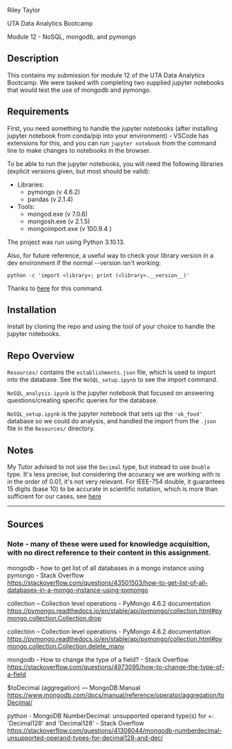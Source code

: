 Riley Taylor

UTA Data Analytics Bootcamp

Module 12 - NoSQL, mongodb, and pymongo




## Description

This contains my submission for module 12 of the UTA Data Analytics Bootcamp. We were tasked with completing two supplied jupyter notebooks that would test the use of mongodb and pymongo.


## Requirements

First, you need something to handle the jupyter notebooks (after installing jupyter notebook from conda/pip into your environment) - VSCode has extensions for this, and you can run `jupyter notebook` from the command line to make changes to notebooks in the browser. 

To be able to run the jupyter notebooks, you will need the following libraries (explicit versions given, but most should be valid):


-   Libraries: 
    - pymongo (v 4.6.2)
    - pandas (v 2.1.4)
-   Tools:
    - mongod.exe (v 7.0.6)
    - mongosh.exe (v 2.1.5)   
    - mongoimport.exe (v 100.9.4 )

The project was run using Python 3.10.13. 

Also, for future reference, a useful way to check your library version in a dev environment if the normal --version isn't working:

```
python -c 'import <library>; print (<library>.__version__)'
```

Thanks to [here](https://stackoverflow.com/questions/32221694/how-to-know-which-version-of-pymongo-is-running-on-my-project) for this command.

## Installation

Install by cloning the repo and using the tool of your choice to handle the jupyter notebooks. 

## Repo Overview 

`Resources/` contains the `establishments.json` file, which is used to import into the database. See the `NoSQL_setup.ipynb` to see the import command.

`NoSQL_analysis.ipynb` is the jupyter notebook that focused on answering questions/creating specific queries for the database.

`NoSQL_setup.ipynb` is the jupyter notebook that sets up the `'uk_food'` database so we could do analysis, and handled the import from the `.json` file in the `Resources/` directory. 

## Notes


My Tutor advised to not use the `Decimal` type, but instead to use `Double` type. It's less precise, but considering the accuracy we are working with is in the order of 0.01, it's not very relevant. For IEEE-754 double, it guarantees 15 digits (base 10) to be accurate in scientific notation, which is more than sufficient for our cases, see [here](https://stackoverflow.com/questions/28045787/how-many-decimal-places-does-the-primitive-float-and-double-support) 


-----------------------------

## Sources 
### Note - many of these were used for knowledge acquisition, with no direct reference to their content in this assignment. 



mongodb - how to get list of all databases in a mongo instance using pymongo - Stack Overflow
https://stackoverflow.com/questions/43501503/how-to-get-list-of-all-databases-in-a-mongo-instance-using-pymongo

collection – Collection level operations - PyMongo 4.6.2 documentation
https://pymongo.readthedocs.io/en/stable/api/pymongo/collection.html#pymongo.collection.Collection.drop

collection – Collection level operations - PyMongo 4.6.2 documentation
https://pymongo.readthedocs.io/en/stable/api/pymongo/collection.html#pymongo.collection.Collection.delete_many

mongodb - How to change the type of a field? - Stack Overflow
https://stackoverflow.com/questions/4973095/how-to-change-the-type-of-a-field

$toDecimal (aggregation) — MongoDB Manual
https://www.mongodb.com/docs/manual/reference/operator/aggregation/toDecimal/

python - MongoDB NumberDecimal: unsupported operand type(s) for +: 'Decimal128' and 'Decimal128' - Stack Overflow
https://stackoverflow.com/questions/41308044/mongodb-numberdecimal-unsupported-operand-types-for-decimal128-and-deci
